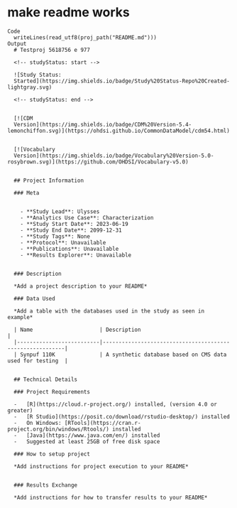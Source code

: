 # make readme works

    Code
      writeLines(read_utf8(proj_path("README.md")))
    Output
      # Testproj 5618756 e 977
      
      <!-- studyStatus: start -->
      
      ![Study Status:
      Started](https://img.shields.io/badge/Study%20Status-Repo%20Created-lightgray.svg)
      
      <!-- studyStatus: end -->
      
      
      [![CDM
      Version](https://img.shields.io/badge/CDM%20Version-5.4-lemonchiffon.svg)](https://ohdsi.github.io/CommonDataModel/cdm54.html)
      
      
      [![Vocabulary
      Version](https://img.shields.io/badge/Vocabulary%20Version-5.0-rosybrown.svg)](https://github.com/OHDSI/Vocabulary-v5.0)
      
      
      ## Project Information
      
      ### Meta
      
      
        - **Study Lead**: Ulysses
        - **Analytics Use Case**: Characterization
        - **Study Start Date**: 2023-06-19
        - **Study End Date**: 2099-12-31
        - **Study Tags**: None
        - **Protocol**: Unavailable
        - **Publications**: Unavailable
        - **Results Explorer**: Unavailable
      
      
      ### Description
      
      *Add a project description to your README*
      
      ### Data Used
      
      *Add a table with the databases used in the study as seen in example*
      
      | Name                     | Description                                              |
      |--------------------------|----------------------------------------------------------|
      | Synpuf 110K              | A synthetic database based on CMS data used for testing  |
      
      
      ## Technical Details
      
      ### Project Requirements
      
      -   [R](https://cloud.r-project.org/) installed, (version 4.0 or greater)
      -   [R Studio](https://posit.co/download/rstudio-desktop/) installed
      -   On Windows: [RTools](https://cran.r-project.org/bin/windows/Rtools/) installed
      -   [Java](https://www.java.com/en/) installed
      -   Suggested at least 25GB of free disk space
      
      ### How to setup project
      
      *Add instructions for project execution to your README*
      
      
      ### Results Exchange
      
      *Add instructions for how to transfer results to your README*

